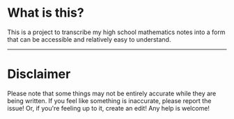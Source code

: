 # What is this?

This is a project to transcribe my high school mathematics notes into a form that can be accessible and relatively easy to understand. 


---
# Disclaimer

Please note that some things may not be entirely accurate while they are being written. If you feel like something is inaccurate, please report the issue! Or, if you're feeling up to it, create an edit! Any help is welcome!